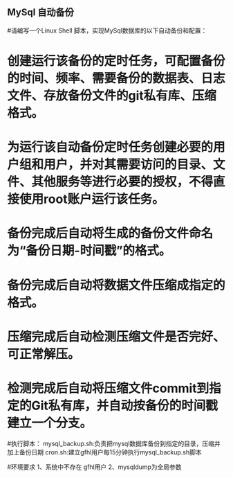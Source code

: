 ## MySql 自动备份
#请编写一个Linux Shell 脚本，实现MySql数据库的以下自动备份和配置：
# 创建运行该备份的定时任务，可配置备份的时间、频率、需要备份的数据表、日志文件、存放备份文件的git私有库、压缩格式。
# 为运行该自动备份定时任务创建必要的用户组和用户，并对其需要访问的目录、文件、其他服务等进行必要的授权，不得直接使用root账户运行该任务。
# 备份完成后自动将生成的备份文件命名为“备份日期-时间戳”的格式。
# 备份完成后自动将数据文件压缩成指定的格式。
# 压缩完成后自动检测压缩文件是否完好、可正常解压。
# 检测完成后自动将压缩文件commit到指定的Git私有库，并自动按备份的时间戳建立一个分支。

#执行脚本：
mysql_backup.sh:负责把mysql数据库备份到指定的目录，压缩并加上备份日期
cron.sh:建立gfhl用户每15分钟执行mysql_backup.sh脚本


#环境要求
1、系统中不存在 gfhl用户
2、mysqldump为全局参数






